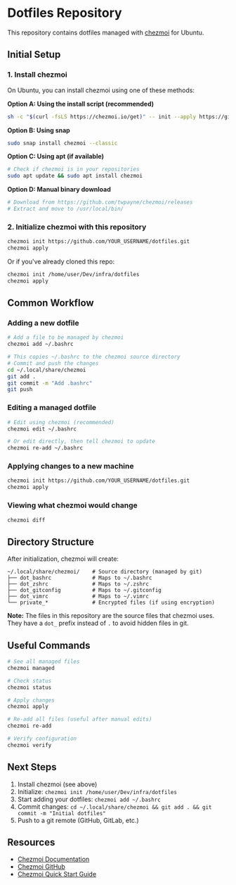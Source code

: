 # Dotfiles Repository

This repository contains dotfiles managed with [chezmoi](https://www.chezmoi.io/) for Ubuntu.

## Initial Setup

### 1. Install chezmoi

On Ubuntu, you can install chezmoi using one of these methods:

**Option A: Using the install script (recommended)**
```bash
sh -c "$(curl -fsLS https://chezmoi.io/get)" -- init --apply https://github.com/$GITHUB_USERNAME/dotfiles.git
```

**Option B: Using snap**
```bash
sudo snap install chezmoi --classic
```

**Option C: Using apt (if available)**
```bash
# Check if chezmoi is in your repositories
sudo apt update && sudo apt install chezmoi
```

**Option D: Manual binary download**
```bash
# Download from https://github.com/twpayne/chezmoi/releases
# Extract and move to /usr/local/bin/
```

### 2. Initialize chezmoi with this repository

```bash
chezmoi init https://github.com/YOUR_USERNAME/dotfiles.git
chezmoi apply
```

Or if you've already cloned this repo:
```bash
chezmoi init /home/user/Dev/infra/dotfiles
chezmoi apply
```

## Common Workflow

### Adding a new dotfile

```bash
# Add a file to be managed by chezmoi
chezmoi add ~/.bashrc

# This copies ~/.bashrc to the chezmoi source directory
# Commit and push the changes
cd ~/.local/share/chezmoi
git add .
git commit -m "Add .bashrc"
git push
```

### Editing a managed dotfile

```bash
# Edit using chezmoi (recommended)
chezmoi edit ~/.bashrc

# Or edit directly, then tell chezmoi to update
chezmoi re-add ~/.bashrc
```

### Applying changes to a new machine

```bash
chezmoi init https://github.com/YOUR_USERNAME/dotfiles.git
chezmoi apply
```

### Viewing what chezmoi would change

```bash
chezmoi diff
```

## Directory Structure

After initialization, chezmoi will create:

```
~/.local/share/chezmoi/    # Source directory (managed by git)
├── dot_bashrc             # Maps to ~/.bashrc
├── dot_zshrc              # Maps to ~/.zshrc
├── dot_gitconfig          # Maps to ~/.gitconfig
├── dot_vimrc              # Maps to ~/.vimrc
└── private_*              # Encrypted files (if using encryption)
```

**Note:** The files in this repository are the source files that chezmoi uses. They have a `dot_` prefix instead of `.` to avoid hidden files in git.

## Useful Commands

```bash
# See all managed files
chezmoi managed

# Check status
chezmoi status

# Apply changes
chezmoi apply

# Re-add all files (useful after manual edits)
chezmoi re-add

# Verify configuration
chezmoi verify
```

## Next Steps

1. Install chezmoi (see above)
2. Initialize: `chezmoi init /home/user/Dev/infra/dotfiles`
3. Start adding your dotfiles: `chezmoi add ~/.bashrc`
4. Commit changes: `cd ~/.local/share/chezmoi && git add . && git commit -m "Initial dotfiles"`
5. Push to a git remote (GitHub, GitLab, etc.)

## Resources

- [Chezmoi Documentation](https://www.chezmoi.io/docs/)
- [Chezmoi GitHub](https://github.com/twpayne/chezmoi)
- [Chezmoi Quick Start Guide](https://www.chezmoi.io/quick-start/)


